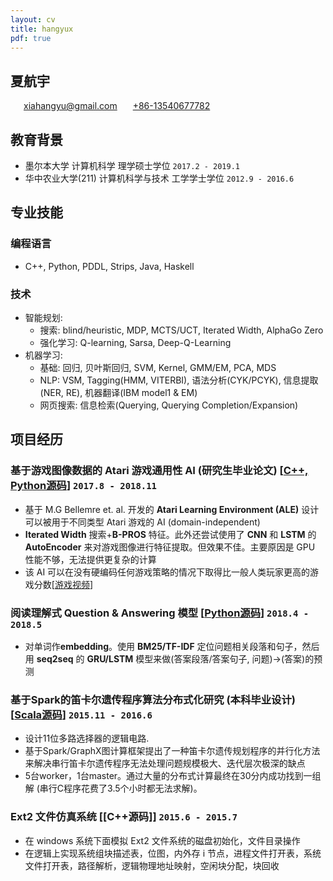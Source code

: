 ```yaml
---
layout: cv
title: hangyux
pdf: true
---
```

## 夏航宇

<div id="webaddress">
<i class="fi-mail" style="margin-left:1em"></i>
<a href="xiahangyu@gmail.com" style="margin-left:0.5em">xiahangyu@gmail.com</a>
<i class="fi-telephone" style="margin-left:1em"></i>
  <a href="xiahangyu@gmail.com" style="margin-left:0.5em">+86-13540677782</a>
</div>

## 教育背景
  * 墨尔本大学 计算机科学 理学硕士学位 `2017.2 - 2019.1`
  * 华中农业大学(211) 计算机科学与技术 工学学士学位 `2012.9 - 2016.6`

## 专业技能
### 编程语言
  * C++, Python, PDDL, Strips, Java, Haskell
### 技术
  * 智能规划: 
      * 搜索: blind/heuristic, MDP, MCTS/UCT, Iterated Width, AlphaGo Zero
      * 强化学习: Q-learning, Sarsa, Deep-Q-Learning
  * 机器学习: 
      * 基础: 回归, 贝叶斯回归, SVM, Kernel, GMM/EM, PCA, MDS
      * NLP: VSM, Tagging(HMM, VITERBI), 语法分析(CYK/PCYK), 信息提取(NER, RE), 机器翻译(IBM model1 & EM)
      * 网页搜索: 信息检索(Querying, Querying Completion/Expansion)

## 项目经历
### 基于游戏图像数据的 Atari 游戏通用性 AI (研究生毕业论文) [[C++, Python源码](https://github.com/xiahangyu/ALE-Atari-Width)] `2017.8 - 2018.11`
  * 基于 M.G Bellemre et. al. 开发的 **Atari Learning Environment (ALE)** 设计可以被用于不同类型 Atari 游戏的 AI (domain-independent)
  * **Iterated Width** 搜索+**B-PROS** 特征。此外还尝试使用了 **CNN** 和 **LSTM** 的 **AutoEncoder** 来对游戏图像进行特征提取。但效果不佳。主要原因是 GPU 性能不够，无法提供更复杂的计算
  * 该 AI 可以在没有硬编码任何游戏策略的情况下取得比一般人类玩家更高的游戏分数[[游戏视频](https://www.youtube.com/channel/UC9QnDPExehDjGwc428EXnyg/playlists)]

### 阅读理解式 Question & Answering 模型 [[Python源码](https://github.com/xiahangyu/Question-Answering)] `2018.4 - 2018.5`
  * 对单词作**embedding**。使用 **BM25/TF-IDF** 定位问题相关段落和句子，然后用 **seq2seq** 的 **GRU/LSTM** 模型来做(答案段落/答案句子, 问题)->(答案)的预测

### 基于Spark的笛卡尔遗传程序算法分布式化研究 (本科毕业设计) [[Scala源码](https://github.com/xiahangyu/Spark-CGP)] `2015.11 - 2016.6`
  * 设计11位多路选择器的逻辑电路. 
  * 基于Spark/GraphX图计算框架提出了一种笛卡尔遗传规划程序的并行化方法来解决串行笛卡尔遗传程序无法处理问题规模极大、迭代层次极深的缺点
  * 5台worker，1台master。通过大量的分布式计算最终在30分内成功找到一组解 (串行C程序花费了3.5个小时都无法求解)。

### Ext2 文件仿真系统 [[C++源码]] `2015.6 - 2015.7`
  * 在 windows 系统下面模拟 Ext2 文件系统的磁盘初始化，文件目录操作
  * 在逻辑上实现系统组块描述表，位图，内外存 i 节点，进程文件打开表，系统文件打开表，路径解析，逻辑物理地址映射，空闲块分配，块回收

<!-- ### Footer

Last updated: Nov 2018 -->
